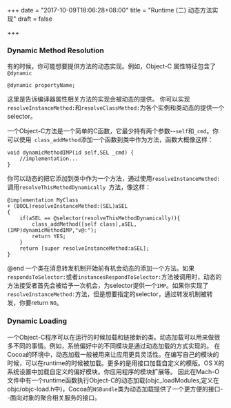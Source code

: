 +++
date = "2017-10-09T18:06:28+08:00"
title = "Runtime (二)  动态方法实现"
draft = false

+++

### Dynamic Method Resolution
有的时候，你可能想要提供方法的动态实现。例如，Object-C 属性特征包含了`@dynamic`
```
@dynamic propertyName;
```
这里是告诉编译器属性相关方法的实现会被动态的提供。
你可以实现`resolveInstanceMethod:`和`resolveClassMethod:`为各个实例和类动态的提供一个selector。
<!--more-->

一个Object-C方法是一个简单的C函数，它最少持有两个参数--`self`和`_cmd`。你可以使用` class_addMethod`添加一个函数到类中作为方法，函数大概像这样：
```
void dynamicMethodIMP(id self,SEL _cmd) {
	//implementation...
}
```
你可以动态的把它添加到类中作为一个方法，通过使用`resolveInstanceMethod:`调用`resolveThisMethodDynamically `方法，像这样：
```
@implementation MyClass
+ (BOOL)resolveInstanceMethod:(SEL)aSEL
{
	if(aSEL == @selector(resolveThisMethodDynamically)){
		class_addMethod([self class],aSEL,(IMP)dynamicMethodIMP,"v@:");
		return YES;
	}
	return [super resolveInstanceMethod:aSEL];
}
```
@end
一个类在消息转发机制开始前有机会动态的添加一个方法。如果` respondsToSelector:`或者`instancesRespondToSelector:`方法被调用时，动态的方法接受者首先会被给予一次机会，为selector提供一个`IMP`。如果你实现了` resolveInstanceMethod:`方法，但是想要指定的selector，通过转发机制被转发，你要return `NO`。

### Dynamic Loading
一个Object-C程序可以在运行的时候加载和链接新的类。动态加载可以用来做很多不同的事情。例如，系统偏好中的不同模块是通过动态加载的方式实现的。
在Cocoa的环境中，动态加载一般被用来让应用更具灵活性。在编写自己的模块的时候，可以在runtime的时候被加载。更多的是用接口加载自定义的模版。OS X的系统设置中加载自定义的偏好模块。你应用程序的模块扩展等。
因此在Mach-O文件中有一个runtime函数执行Object-C的动态加载(objc_loadModules,定义在objc/objc-load.h中)，Cocoa的`NSBundle`类为动态加载提供了一个更方便的接口--面向对象的聚合相关服务的接口。


